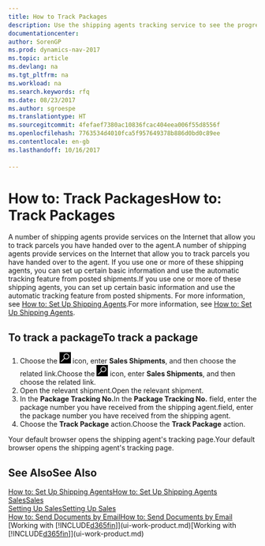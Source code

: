 ```yaml
---
title: How to Track Packages
description: Use the shipping agents tracking service to see the progress of a delivery.
documentationcenter: 
author: SorenGP
ms.prod: dynamics-nav-2017
ms.topic: article
ms.devlang: na
ms.tgt_pltfrm: na
ms.workload: na
ms.search.keywords: rfq
ms.date: 08/23/2017
ms.author: sgroespe
ms.translationtype: HT
ms.sourcegitcommit: 4fefaef7380ac10836fcac404eea006f55d8556f
ms.openlocfilehash: 7763534d4010fca5f957649378b886d0bd0c89ee
ms.contentlocale: en-gb
ms.lasthandoff: 10/16/2017

---
```

# <a name="how-to-track-packages"></a><span data-ttu-id="9a066-103">How to: Track Packages</span><span class="sxs-lookup"><span data-stu-id="9a066-103">How to: Track Packages</span></span>
<span data-ttu-id="9a066-104">A number of shipping agents provide services on the Internet that allow you to track parcels you have handed over to the agent.</span><span class="sxs-lookup"><span data-stu-id="9a066-104">A number of shipping agents provide services on the Internet that allow you to track parcels you have handed over to the agent.</span></span> <span data-ttu-id="9a066-105">If you use one or more of these shipping agents, you can set up certain basic information and use the automatic tracking feature from posted shipments.</span><span class="sxs-lookup"><span data-stu-id="9a066-105">If you use one or more of these shipping agents, you can set up certain basic information and use the automatic tracking feature from posted shipments.</span></span> <span data-ttu-id="9a066-106">For more information, see [How to: Set Up Shipping Agents](sales-how-to-set-up-shipping-agents.md).</span><span class="sxs-lookup"><span data-stu-id="9a066-106">For more information, see [How to: Set Up Shipping Agents](sales-how-to-set-up-shipping-agents.md).</span></span>

## <a name="to-track-a-package"></a><span data-ttu-id="9a066-107">To track a package</span><span class="sxs-lookup"><span data-stu-id="9a066-107">To track a package</span></span>
1. <span data-ttu-id="9a066-108">Choose the ![Search for Page or Report](media/ui-search/search_small.png "Search for Page or Report icon") icon, enter **Sales Shipments**, and then choose the related link.</span><span class="sxs-lookup"><span data-stu-id="9a066-108">Choose the ![Search for Page or Report](media/ui-search/search_small.png "Search for Page or Report icon") icon, enter **Sales Shipments**, and then choose the related link.</span></span>
2. <span data-ttu-id="9a066-109">Open the relevant shipment.</span><span class="sxs-lookup"><span data-stu-id="9a066-109">Open the relevant shipment.</span></span>
3. <span data-ttu-id="9a066-110">In the **Package Tracking No.**</span><span class="sxs-lookup"><span data-stu-id="9a066-110">In the **Package Tracking No.**</span></span> <span data-ttu-id="9a066-111">field, enter the package number you have received from the shipping agent.</span><span class="sxs-lookup"><span data-stu-id="9a066-111">field, enter the package number you have received from the shipping agent.</span></span>
4. <span data-ttu-id="9a066-112">Choose the **Track Package** action.</span><span class="sxs-lookup"><span data-stu-id="9a066-112">Choose the **Track Package** action.</span></span>

<span data-ttu-id="9a066-113">Your default browser opens the shipping agent's tracking page.</span><span class="sxs-lookup"><span data-stu-id="9a066-113">Your default browser opens the shipping agent's tracking page.</span></span>

## <a name="see-also"></a><span data-ttu-id="9a066-114">See Also</span><span class="sxs-lookup"><span data-stu-id="9a066-114">See Also</span></span>
[<span data-ttu-id="9a066-115">How to: Set Up Shipping Agents</span><span class="sxs-lookup"><span data-stu-id="9a066-115">How to: Set Up Shipping Agents</span></span>](sales-how-to-set-up-shipping-agents.md)  
[<span data-ttu-id="9a066-116">Sales</span><span class="sxs-lookup"><span data-stu-id="9a066-116">Sales</span></span>](sales-manage-sales.md)  
[<span data-ttu-id="9a066-117">Setting Up Sales</span><span class="sxs-lookup"><span data-stu-id="9a066-117">Setting Up Sales</span></span>](sales-setup-sales.md)  
[<span data-ttu-id="9a066-118">How to: Send Documents by Email</span><span class="sxs-lookup"><span data-stu-id="9a066-118">How to: Send Documents by Email</span></span>](ui-how-send-documents-email.md)  
<span data-ttu-id="9a066-119">[Working with [!INCLUDE[d365fin](includes/d365fin_md.md)]](ui-work-product.md)</span><span class="sxs-lookup"><span data-stu-id="9a066-119">[Working with [!INCLUDE[d365fin](includes/d365fin_md.md)]](ui-work-product.md)</span></span>

